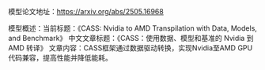 模型论文地址：https://arxiv.org/abs/2505.16968

模型概述：当前标题：《CASS: Nvidia to AMD Transpilation with Data, Models, and Benchmark》
中文文章标题：《CASS：使用数据、模型和基准的 Nvidia 到 AMD 转译》
文章内容：CASS框架通过数据驱动转换，实现Nvidia至AMD GPU代码兼容，提高性能并降低能耗。
